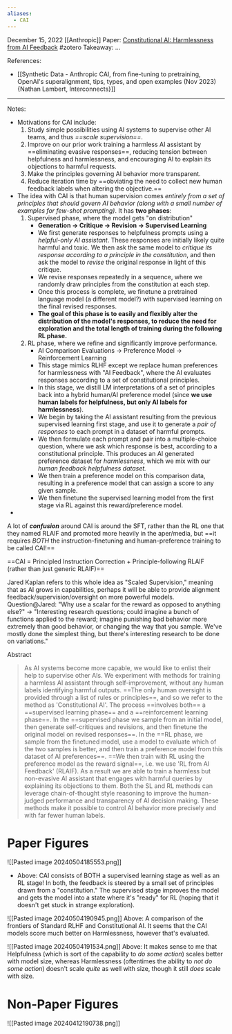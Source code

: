 ```yaml
---
aliases:
  - CAI
---
```

December 15, 2022
[[Anthropic]]
Paper: [Constitutional AI: Harmlessness from AI Feedback](https://arxiv.org/abs/2212.08073)
#zotero 
Takeaway: ...

References:
- [[Synthetic Data - Anthropic CAI, from fine-tuning to pretraining, OpenAI's superalignment, tips, types, and open examples (Nov 2023) {Nathan Lambert, Interconnects}]]


----

Notes:
- Motivations for CAI include:
	1. Study simple possibilities using AI systems to supervise other AI teams, and thus *==scale supervision==*.
	2. Improve on our prior work training a harmless AI assistant by ==eliminating evasive responses==, reducing tension between helpfulness and harmlessness, and encouraging AI to explain its objections to harmful requests.
	3. Make the principles governing AI behavior more transparent.
	4. Reduce iteration time by ==obviating the need to collect new human feedback labels when altering the objective.==
- The idea with CAI is that human supervision comes *entirely from a set of principles that should govern AI behavior (along with a small number of examples for few-shot prompting)*. It has **two phases**:
	1. Supervised phase, where the model gets "on distribution"
		- **Generation -> Critique -> Revision -> Supervised Learning**
		- We first generate responses to helpfulness prompts using a *helpful-only AI assistant*. These responses are initially likely quite harmful and toxic. We then ask the same model to *critique its response according to a principle in the constitution*, and then ask the model to *revise* the original response in light of this critique.
		- We revise responses repeatedly in a sequence, where we randomly draw principles from the constitution at each step.
		- Once this process is complete, we finetune a pretrained language model (a different model?) with supervised learning on the final revised responses.
		- **The goal of this phase is to easily and flexibly alter the distribution of the model's responses, to reduce the need for exploration and the total length of training during the following RL phase.**
	2. RL phase, where we refine and significantly improve performance.
		- AI Comparison Evaluations -> Preference Model -> Reinforcement Learning
		- This stage mimics RLHF except we replace human preferences for harmlessness with "AI Feedback", where the AI evaluates responses according to a set of constitutional principles.
		- In this stage, we distill LM interpretations of a set of principles back into a hybrid human/AI preference model (since **we use human labels for helpfulness, but only AI labels for harmlessness**).
		- We begin by taking the AI assistant resulting from the previous supervised learning first stage, and use it to generate a *pair of responses* to each prompt in a dataset of harmful prompts. 
		- We then formulate each prompt and pair into a multiple-choice question, where we ask which response is best, according to a constitutional principle. This produces an AI generated preference dataset for *harmlessness*, which we mix with our *human feedback helpfulness dataset.*
		- We then train a preference model on this comparison data, resulting in a preference model that can assign a score to any given sample.
		- We then finetune the supervised learning model from the first stage via RL against this reward/preference model.
- 


A lot of ***confusion*** around CAI is around the SFT, rather than the RL one that they named RLAIF and promoted more heavily in the aper/media, but ==it requires *BOTH* the instruction-finetuning and human-preference training to be called CAI!==

==CAI = Principled Instruction Correction + Principle-following RLAIF (rather than just generic RLAIF)==

Jared Kaplan refers to this whole idea as "Scaled Supervision," meaning that as AI grows in capabilities, perhaps it will be able to provide alignment feedback/supervision/oversight on more powerful models.
Question@Jared: "Why use a scalar for the reward as opposed to anything else?" -> "Interesting research questions; could imagine a bunch of functions applied to the reward; imagine punishing bad behavior more extremely than good behavior, or changing the way that you sample. We've mostly done the simplest thing, but there's interesting research to be done on variations."

Abstract
> As AI systems become more capable, we would like to enlist their help to supervise other AIs. We experiment with methods for training a harmless AI assistant through self-improvement, without any human labels identifying harmful outputs. ==The only human oversight is provided through a list of rules or principles==, and so we refer to the method as 'Constitutional AI'. The process ==involves both== a ==supervised learning phase== and a ==reinforcement learning phase==. In the ==supervised phase we sample from an initial model, then generate self-critiques and revisions, and then finetune the original model on revised responses==. In the ==RL phase, we sample from the finetuned model, use a model to evaluate which of the two samples is better, and then train a preference model from this dataset of AI preferences==. ==We then train with RL using the preference model as the reward signal==, i.e. we use 'RL from AI Feedback' (RLAIF). As a result we are able to train a harmless but non-evasive AI assistant that engages with harmful queries by explaining its objections to them. Both the SL and RL methods can leverage chain-of-thought style reasoning to improve the human-judged performance and transparency of AI decision making. These methods make it possible to control AI behavior more precisely and with far fewer human labels.


# Paper Figures
![[Pasted image 20240504185553.png]]
- Above: CAI consists of BOTH a supervised learning stage as well as an RL stage! In both, the feedback is steered by a small set of principles drawn from a "constitution." The supervised stage improves the model and gets the model into a state where it's "ready" for RL (hoping that it doesn't get stuck in strange exploration).

![[Pasted image 20240504190945.png]]
Above: A comparison of the frontiers of Standard RLHF and Constitutional AI. It seems that the CAI models score much better on Harmlessness, however that's evaluated.

![[Pasted image 20240504191534.png]]
Above: It makes sense to me that Helpfulness (which is sort of the capability to *do some action*) scales better with model size, whereas Harmlessness (oftentimes the ability to *not do some action*) doesn't scale *quite* as well with size, though it still *does* scale with size.


# Non-Paper Figures

![[Pasted image 20240412190738.png]]